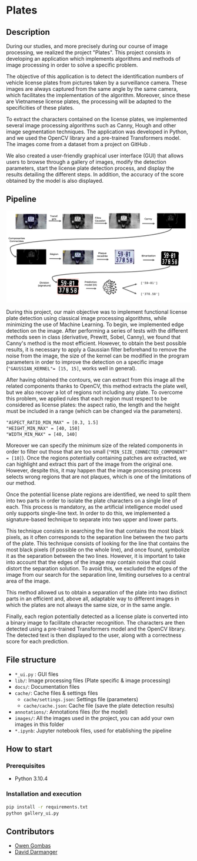 # Plates

## Description
During our studies, and more precisely during our course of image processing, we realized the project "Plates". This project consists in developing an application which implements algorithms and methods of image processing in order to solve a specific problem.

The objective of this application is to detect the identification numbers of vehicle license plates from pictures taken by a surveillance camera. These images are always captured from the same angle by the same camera, which facilitates the implementation of the algorithm. Moreover, since these are Vietnamese license plates, the processing will be adapted to the specificities of these plates.

To extract the characters contained on the license plates, we implemented several image processing algorithms such as Canny, Hough and other image segmentation techniques. The application was developed in Python, and we used the OpenCV library and a pre-trained Transformers model. The images come from a dataset from a project on GitHub .

We also created a user-friendly graphical user interface (GUI) that allows users to browse through a gallery of images, modify the detection parameters, start the license plate detection process, and display the results detailing the different steps. In addition, the accuracy of the score obtained by the model is also displayed.

## Pipeline

![pipeline](https://github.com/darmangerd/plate-recognition/blob/main/docs/pipeline.png?raw=true)

During this project, our main objective was to implement functional license plate detection using classical image processing algorithms, while minimizing the use of Machine Learning. To begin, we implemented edge detection on the image. After performing a series of tests with the different methods seen in class (derivative, Prewitt, Sobel, Canny), we found that Canny's method is the most efficient. However, to obtain the best possible results, it is necessary to apply a Gaussian filter beforehand to remove the noise from the image, the size of the kernel can be modified in the program parameters in order to improve the detection on a specific image (`"GAUSSIAN_KERNEL"= [15, 15]`, works well in general). 

After having obtained the contours, we can extract from this image all the related components thanks to OpenCV, this method extracts the plate well, but we also recover a lot of regions not including any plate. To overcome this problem, we applied rules that each region must respect to be considered as license plates: the aspect ratio, the length and the height must be included in a range (which can be changed via the parameters).
```
"ASPECT_RATIO_MIN_MAX" = [0.3, 1.5]
"HEIGHT_MIN_MAX" = [40, 150]
"WIDTH_MIN_MAX" = [40, 140]
```
Moreover we can specify the minimum size of the related components in order to filter out those that are too small (`"MIN_SIZE_CONNECTED_COMPONENT" = [10]`). Once the regions potentially containing patches are extracted, we can highlight and extract this part of the image from the original one. However, despite this, it may happen that the image processing process selects wrong regions that are not plaques, which is one of the limitations of our method.

Once the potential license plate regions are identified, we need to split them into two parts in order to isolate the plate characters on a single line of each. This process is mandatory, as the artificial intelligence model used only supports single-line text. In order to do this, we implemented a signature-based technique to separate into two upper and lower parts.  

This technique consists in searching the line that contains the most black pixels, as it often corresponds to the separation line between the two parts of the plate. This technique consists of looking for the line that contains the most black pixels (if possible on the whole line), and once found, symbolize it as the separation between the two lines. However, it is important to take into account that the edges of the image may contain noise that could distort the separation solution. To avoid this, we excluded the edges of the image from our search for the separation line, limiting ourselves to a central area of the image. 

This method allowed us to obtain a separation of the plate into two distinct parts in an efficient and, above all, adaptable way to different images in which the plates are not always the same size, or in the same angle.

Finally, each region potentially detected as a license plate is converted into a binary image to facilitate character recognition. The characters are then detected using a pre-trained Transformers model and the OpenCV library. The detected text is then displayed to the user, along with a correctness score for each prediction.

## File structure
- `*_ui.py` : GUI files
- `lib/`: Image processing files (Plate specific & image processing)
- `docs/`: Documentation files
- `cache/`: Cache files & settings files
  - `cache/settings.json`: Settings file (parameters)
  - `cache/cache.json`: Cache file (save the plate detection results)
- `annotations/`: Annotations files (for the model)
- `images/`: All the images used in the project, you can add your own images in this folder
- `*.ipynb`: Jupyter notebook files, used for etablishing the pipeline

## How to start
### Prerequisites
- Python 3.10.4

### Installation and execution
```sh
pip install -r requirements.txt
python gallery_ui.py
```

## Contributors
- [Owen Gombas](https://github.com/owengombas/)
- [David Darmanger](https://github.com/darmangerd/)
